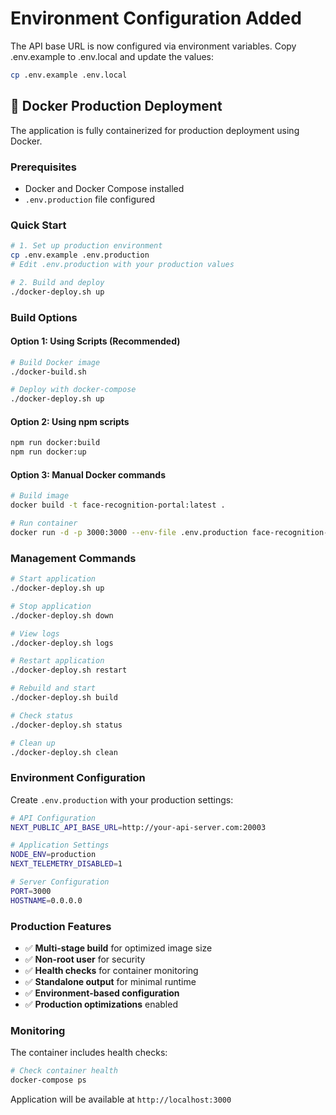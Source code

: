 # Environment Configuration Added

The API base URL is now configured via environment variables.
Copy .env.example to .env.local and update the values:

```bash
cp .env.example .env.local
```

## 🐳 Docker Production Deployment

The application is fully containerized for production deployment using Docker.

### Prerequisites

- Docker and Docker Compose installed
- `.env.production` file configured

### Quick Start

```bash
# 1. Set up production environment
cp .env.example .env.production
# Edit .env.production with your production values

# 2. Build and deploy
./docker-deploy.sh up
```

### Build Options

#### Option 1: Using Scripts (Recommended)
```bash
# Build Docker image
./docker-build.sh

# Deploy with docker-compose
./docker-deploy.sh up
```

#### Option 2: Using npm scripts
```bash
npm run docker:build
npm run docker:up
```

#### Option 3: Manual Docker commands
```bash
# Build image
docker build -t face-recognition-portal:latest .

# Run container
docker run -d -p 3000:3000 --env-file .env.production face-recognition-portal:latest
```

### Management Commands

```bash
# Start application
./docker-deploy.sh up

# Stop application  
./docker-deploy.sh down

# View logs
./docker-deploy.sh logs

# Restart application
./docker-deploy.sh restart

# Rebuild and start
./docker-deploy.sh build

# Check status
./docker-deploy.sh status

# Clean up
./docker-deploy.sh clean
```

### Environment Configuration

Create `.env.production` with your production settings:

```bash
# API Configuration
NEXT_PUBLIC_API_BASE_URL=http://your-api-server.com:20003

# Application Settings
NODE_ENV=production
NEXT_TELEMETRY_DISABLED=1

# Server Configuration
PORT=3000
HOSTNAME=0.0.0.0
```

### Production Features

- ✅ **Multi-stage build** for optimized image size
- ✅ **Non-root user** for security
- ✅ **Health checks** for container monitoring
- ✅ **Standalone output** for minimal runtime
- ✅ **Environment-based configuration**
- ✅ **Production optimizations** enabled

### Monitoring

The container includes health checks:
```bash
# Check container health
docker-compose ps
```

Application will be available at `http://localhost:3000`
